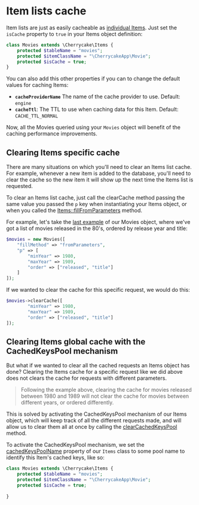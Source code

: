 # Item lists cache

Item lists are just as easily cacheable as [individual Items](item-cache.md). Just set the `isCache` property to `true` in your Items object definition:

```php
class Movies extends \Cherrycake\Items {
    protected $tableName = "movies";
    protected $itemClassName = "\CherrycakeApp\Movie";
    protected $isCache = true;
}
```

You can also add this other properties if you can to change the default values for caching Items:

* **`cacheProviderName`** The name of the cache provider to use. Default: `engine`
* **`cacheTtl`**: The TTL to use when caching data for this Item. Default: `CACHE_TTL_NORMAL`

Now, all the Movies queried using your `Movies` object will benefit of the caching performance improvements.

## Clearing Items specific cache

There are many situations on which you'll need to clear an Items list cache. For example, whenever a new item is added to the database, you'll need to clear the cache so the new item it will show up the next time the Items list is requested.

To clear an Items list cache, just call the clearCache method passing the same value you passed the `p` key when instantiating your Items object, or when you called the [Items::fillFromParameters](../../reference/core-classes/items/items-methods.md#fillfromparameters) method.

For example, let's take the [last example](mixing-filters-and-ordering.md) of our Movies object, where we've got a list of movies released in the 80's, ordered by release year and title:

```php
$movies = new Movies([
    "fillMethod" => "fromParameters",
    "p" => [
        "minYear" => 1980,
        "maxYear" => 1989,
        "order" => ["released", "title"]
    ]
]);
```

If we wanted to clear the cache for this specific request, we would do this:

```php
$movies->clearCache([
        "minYear" => 1980,
        "maxYear" => 1989,
        "order" => ["released", "title"]
]);
```

## Clearing Items global cache with the CachedKeysPool mechanism

But what if we wanted to clear all the cached requests an Items object has done? Clearing the Items cache for a specific request like we did above does not clears the cache for requests with different parameters.

> Following the example above, clearing the cache for movies released between 1980 and 1989 will not clear the cache for movies between different years, or ordered differently.

This is solved by activating the CachedKeysPool mechanism of our Items object, which will keep track of all the different requests made, and will allow us to clear them all at once by calling the [clearCachedKeysPool](../../reference/core-classes/items/items-methods.md#clearcachedkeyspool) method.

To activate the CachedKeysPool mechanism, we set the [cachedKeysPoolName](../../reference/core-classes/items/items-properties.md#cachedkeyspoolname) property of our `Items` class to some pool name to identify this Item's cached keys, like so:

```php
class Movies extends \Cherrycake\Items {
    protected $tableName = "movies";
    protected $itemClassName = "\CherrycakeApp\Movie";
    protected $isCache = true;
    
}
```



